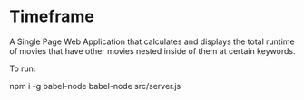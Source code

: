 # Timeframe
A Single Page Web Application that calculates and displays the total runtime of movies that have other movies nested inside of them at certain keywords.

To run:

npm i -g babel-node
babel-node src/server.js 
